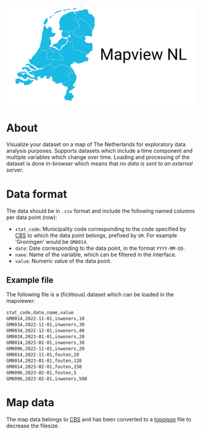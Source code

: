 ![logo](static/logo.png)

# About

Visualize your dataset on a map of The Netherlands for exploratory data analysis purposes. Supports datasets which include a time component and multiple variables which change over time. Loading and processing of the dataset is done in-browser which means that _no data is sent to an external server_.

# Data format

The data should be in `.csv` format and include the following named columns per data point (row):

-   `stat_code`: Municipality code corresponding to the code specified by [CBS](https://www.cbs.nl/nl-nl/onze-diensten/methoden/classificaties/overig/gemeentelijke-indelingen-per-jaar) to which the data point belongs, prefixed by `GM`. For example 'Groningen' would be `GM0014`.
-   `date`: Date corresponding to the data point, in the format `YYYY-MM-DD`.
-   `name`: Name of the variable, which can be filtered in the interface.
-   `value`: Numeric value of the data point.

## Example file

The following file is a (fictitious) dataset which can be loaded in the mapviewer:

```
stat_code,date,name,value
GM0014,2022-11-01,inwoners,10
GM0034,2022-11-01,inwoners,30
GM0034,2022-12-01,inwoners,40
GM0034,2023-01-01,inwoners,20
GM0014,2023-01-01,inwoners,30
GM0096,2022-11-01,inwoners,20
GM0014,2022-11-01,fouten,20
GM0014,2023-01-01,fouten,120
GM0014,2023-02-01,fouten,150
GM0096,2023-02-01,fouten,5
GM0096,2023-02-01,inwoners,500
```

# Map data

The map data belongs to [CBS](https://www.cbs.nl/nl-nl/dossier/nederland-regionaal/geografische-data/cbs-gebiedsindelingen) and has been converted to a [topojson](https://github.com/topojson/topojson) file to decrease the filesize.
